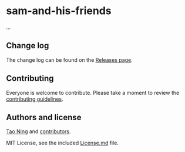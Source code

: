 # sam-and-his-friends

...

## Change log

The change log can be found on the [Releases page](https://github.com/tningjs/sam-and-his-friends/releases).

## Contributing

Everyone is welcome to contribute. Please take a moment to review the [contributing guidelines](Contributing.md).

## Authors and license

[Tao Ning](https://github.com/tningjs/sam-and-his-friends) and [contributors](https://github.com/tningjs/sam-and-his-friends/graphs/contributors).

MIT License, see the included [License.md](License.md) file.
